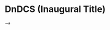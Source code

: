 # DnDCS (Inaugural Title)
<!-- 
## Table of Contents
<!-- 
1. [**Versions**](#versions)
2. **Development Logs**
   1. Known Oversights
3. **Database Schema**
4. [**To-Do's**](#to-dos) --> -->

<!-- ## Versions -->

<!-- ### 0.1 - Proof-of-Concept

- Profile Card
  - Race Menu
  - Background Menu
  - Character Name
  - Player Name
  - Player Avatar
  - Class Picker
  - Level Counter
- Ability Score Cards
  - Pop-over descriptions
  - *Intent* based on Class prerequisites
  - On-click Dialog for Modification
- Skill Proficiency Table -->